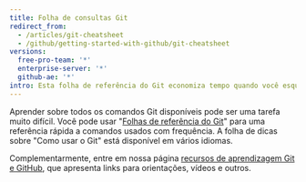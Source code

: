 ```yaml
---
title: Folha de consultas Git
redirect_from:
  - /articles/git-cheatsheet
  - /github/getting-started-with-github/git-cheatsheet
versions:
  free-pro-team: '*'
  enterprise-server: '*'
  github-ae: '*'
intro: Esta folha de referência do Git economiza tempo quando você esquecer um comando ou não quiser usar ajuda na CLI.
---
```


Aprender sobre todos os comandos Git disponíveis pode ser uma tarefa muito difícil. Você pode usar "[Folhas de referência do Git](https://training.github.com/)" para uma referência rápida a comandos usados com frequência. A folha de dicas sobre "Como usar o Git" está disponível em vários idiomas.

Complementarmente, entre em nossa página [recursos de aprendizagem Git e GitHub](/articles/git-and-github-learning-resources/), que apresenta links para orientações, vídeos e outros.
